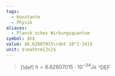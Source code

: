 ```yaml
---
tags:
  - Konstante
  - Physik
aliases:
  - Planck'sches Wirkungsquantum
symbol: $h$
value: $6.62607015\cdot 10^{-34}$
unit: $\mathrm{Js}$
---
```


> [!def] $h = 6.62607015\cdot 10^{-34} \mathrm{Js}$ ^DEF
